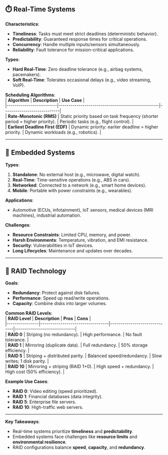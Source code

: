## ⏱️ **Real-Time Systems**  
**Characteristics**:  
- **Timeliness**: Tasks must meet strict deadlines (deterministic behavior).  
- **Predictability**: Guaranteed response times for critical operations.  
- **Concurrency**: Handle multiple inputs/sensors simultaneously.  
- **Reliability**: Fault tolerance for mission-critical applications.  

**Types**:  
- **Hard Real-Time**: Zero deadline tolerance (e.g., airbag systems, pacemakers).  
- **Soft Real-Time**: Tolerates occasional delays (e.g., video streaming, VoIP).  

**Scheduling Algorithms**:  
| **Algorithm**          | **Description**                                  | **Use Case**               |  
|-------------------------|--------------------------------------------------|----------------------------|  
| **Rate-Monotonic (RMS)** | Static priority based on task frequency (shorter period = higher priority). | Periodic tasks (e.g., flight control). |  
| **Earliest Deadline First (EDF)** | Dynamic priority: earlier deadline = higher priority. | Dynamic workloads (e.g., robotics). |  

---

## 🔧 **Embedded Systems**  
**Types**:  
1. **Standalone**: No external host (e.g., microwave, digital watch).  
2. **Real-Time**: Time-sensitive operations (e.g., ABS in cars).  
3. **Networked**: Connected to a network (e.g., smart home devices).  
4. **Mobile**: Portable with power constraints (e.g., wearables).  

**Applications**:  
- Automotive (ECUs, infotainment), IoT sensors, medical devices (MRI machines), industrial automation.  

**Challenges**:  
- **Resource Constraints**: Limited CPU, memory, and power.  
- **Harsh Environments**: Temperature, vibration, and EMI resistance.  
- **Security**: Vulnerabilities in IoT devices.  
- **Long Lifecycles**: Maintenance and updates over decades.  

---

## 💽 **RAID Technology**  
**Goals**:  
- **Redundancy**: Protect against disk failures.  
- **Performance**: Speed up read/write operations.  
- **Capacity**: Combine disks into larger volumes.  

**Common RAID Levels**:  
| **RAID Level** | **Description**                  | **Pros**                     | **Cons**                     |  
|----------------|----------------------------------|------------------------------|------------------------------|  
| **RAID 0**     | Striping (no redundancy).        | High performance.            | No fault tolerance.           |  
| **RAID 1**     | Mirroring (duplicate data).      | Full redundancy.             | 50% storage efficiency.       |  
| **RAID 5**     | Striping + distributed parity.   | Balanced speed/redundancy.   | Slow writes; 1 disk parity.   |  
| **RAID 10**    | Mirroring + striping (RAID 1+0). | High speed + redundancy.     | High cost (50% efficiency).   |  

**Example Use Cases**:  
- **RAID 0**: Video editing (speed prioritized).  
- **RAID 1**: Financial databases (data integrity).  
- **RAID 5**: Enterprise file servers.  
- **RAID 10**: High-traffic web servers.  

---

**Key Takeaways**:  
- Real-time systems prioritize **timeliness** and **predictability**.  
- Embedded systems face challenges like **resource limits** and **environmental resilience**.  
- RAID configurations balance **speed**, **capacity**, and **redundancy**.  
